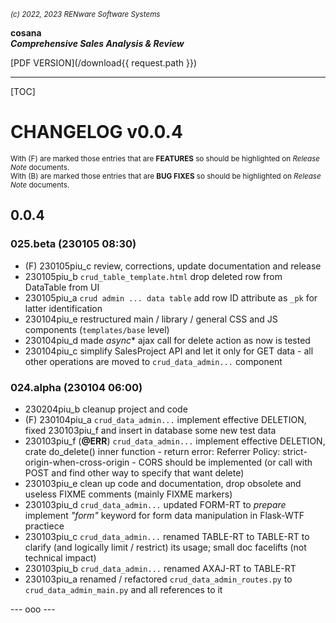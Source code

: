 <small>*(c) 2022, 2023 RENware Software Systems*</small>

**cosana**    
***Comprehensive Sales Analysis & Review***

[PDF VERSION](/download{{ request.path }})

***

[TOC]

# CHANGELOG v0.0.4

<small>With (F) are marked those entries that are **FEATURES** so should be highlighted on *Release Note* documents.</small>    
<small>With (B) are marked those entries that are **BUG FIXES** so should be highlighted on *Release Note* documents.</small>

## 0.0.4

### 025.beta (230105 08:30)

* (F) 230105piu_c review, corrections, update documentation and release
* 230105piu_b `crud_table_template.html` drop deleted row from DataTable from UI
* 230105piu_a `crud admin ... data table` add row ID attribute as `_pk` for latter identification
* 230104piu_e restructured main / library / general CSS and JS components (`templates/base` level)
* 230104piu_d made *async** ajax call for delete action as now is tested
* 230104piu_c simplify SalesProject API and let it only for GET data - all other operations are moved to `crud_data_admin...` component

### 024.alpha (230104 06:00)

* 230204piu_b cleanup project and code
* (F) 230104piu_a `crud_data_admin...` implement effective DELETION, fixed 230103piu_f and insert in database some new test data
* 230103piu_f (**@ERR**) `crud_data_admin...` implement effective DELETION, crate do_delete() inner function - return error: Referrer Policy: strict-origin-when-cross-origin - CORS should be implemented (or call with POST and find other way to specify that want delete)
* 230103piu_e clean up code and documentation, drop obsolete and useless FIXME comments (mainly FIXME markers)
* 230103piu_d `crud_data_admin...` updated FORM-RT to *prepare* implement *"form"* keyword for form data manipulation in Flask-WTF practiece
* 230103piu_c `crud_data_admin...`  renamed TABLE-RT to TABLE-RT to clarify (and logically limit / restrict) its usage; small doc facelifts (not technical impact)
* 230103piu_b `crud_data_admin...` renamed AXAJ-RT to TABLE-RT
* 230103piu_a renamed / refactored `crud_data_admin_routes.py` to `crud_data_admin_main.py` and all references to it




--- ooo ---
